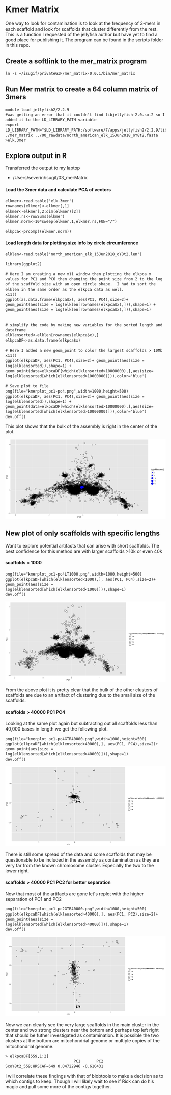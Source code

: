 # Kmer Matrix

One way to look for contamination is to look at the frequency of 3-mers in each scaffold and look for scaffolds that cluster differently from the rest.  This is a function I requested of the jellyfish author but have yet to find a good place for publishing it. The program can be found in the scripts folder in this repo.


## Create a softlink to the mer_matrix program
```
ln -s ~/isugif/privateGIF/mer_matrix-0.0.1/bin/mer_matrix
```

## Run Mer matrix to create a 64 column matrix of 3mers

```
module load jellyfish2/2.2.9
#was getting an error that it couldn't find libjellyfish-2.0.so.2 so I added it to the LD_LIBRARY_PATH variable
export LD_LIBRARY_PATH="$LD_LIBRARY_PATH:/software/7/apps/jellyfish2/2.2.9/lib/"
./mer_matrix ../00_rawdata/north_american_elk_15Jun2018_oY8t2.fasta >elk.3mer

```


## Explore output in R

Transferred the output to my laptop

* /Users/severin/isugif/03_merMatrix

#### Load the 3mer data and calculate PCA of vectors
```
elkmer<-read.table('elk.3mer')
rownames(elkmer)<-elkmer[,1]
elkmer<-elkmer[,2:dim(elkmer)[2]]
elkmer.rs<-rowSums(elkmer)
elkmer.norm<-10*sweep(elkmer,1,elkmer.rs,FUN="/")

elkpca<-prcomp((elkmer.norm))

```

#### Load length data for plotting size info by circle circumference

```
elklen<-read.table('north_american_elk_15Jun2018_oY8t2.len')

```


```
library(ggplot2)

# Here I am creating a new x11 window then plotting the elkpca x values for PC1 and PC6 then changing the point size from 2 to the log of the scaffold size with an open circle shape.  I had to sort the elklen in the same order as the elkpca data as well.
x11()
ggplot(as.data.frame(elkpca$x), aes(PC1, PC4),size=2)+ geom_point(aes(size = log(elklen[rownames(elkpca$x),])),shape=1) + geom_point(aes(size = log(elklen[rownames(elkpca$x),])),shape=1)


# simplify the code by making new variables for the sorted length and dataframe
elklensorted<-elklen[rownames(elkpca$x),]
elkpcaDF<-as.data.frame(elkpca$x)

# Here I added a new geom_point to color the largest scaffolds > 10Mb
x11()
ggplot(elkpcaDF, aes(PC1, PC4),size=2)+ geom_point(aes(size = log(elklensorted)),shape=1) + geom_point(data=elkpcaDF[which(elklensorted>10000000),],aes(size= log(elklensorted[which(elklensorted>10000000)])),color='blue')

# Save plot to file
png(file="kmerplot_pc1-pc4.png",width=1000,height=500)
ggplot(elkpcaDF, aes(PC1, PC4),size=2)+ geom_point(aes(size = log(elklensorted)),shape=1) + geom_point(data=elkpcaDF[which(elklensorted>10000000),],aes(size= log(elklensorted[which(elklensorted>10000000)])),color='blue')
dev.off()
```

This plot shows that the bulk of the assembly is right in the center of the plot.  

![](03_merMatrix/kmerplot_pc1-pc4.png)


## New plot of only scaffolds with specific lengths

Want to explore potential artifacts that can arise with short scaffolds.  The best confidence for this method are with larger scaffolds >10k or even 40k


#### scaffolds < 1000
```
png(file="kmerplot_pc1-pc4LT1000.png",width=1000,height=500)
ggplot(elkpcaDF[which(elklensorted<1000),], aes(PC1, PC4),size=2)+ geom_point(aes(size = log(elklensorted[which(elklensorted<1000)])),shape=1)
dev.off()
```
![](03_merMatrix/kmerplot_pc1-pc4LT1000.png)

From the above plot it is pretty clear that the bulk of the other clusters of scaffolds are due to an artifact of clustering due to the small size of the scaffolds.

#### scaffolds > 40000 PC1 PC4

Looking at the same plot again but subtracting out all scaffolds less than 40,000 bases in length we get the following plot.
```
png(file="kmerplot_pc1-pc4GTR40000.png",width=1000,height=500)
ggplot(elkpcaDF[which(elklensorted>40000),], aes(PC1, PC4),size=2)+ geom_point(aes(size = log(elklensorted[which(elklensorted>40000)])),shape=1)
dev.off()
```
![](03_merMatrix/kmerplot_pc1-pc4GTR40000.png)

There is still some spread of the data and some scaffolds that may be questionable to be included in the assembly as contamination as they are very far from the known chromosome cluster.  Especially the two to the lower right.  

#### scaffolds > 40000 PC1 PC2 for better separation

Now that most of the artifacts are gone let's replot with the higher separation of PC1 and PC2

```
png(file="kmerplot_pc1-pc2GTR40000.png",width=1000,height=500)
ggplot(elkpcaDF[which(elklensorted>40000),], aes(PC1, PC2),size=2)+ geom_point(aes(size = log(elklensorted[which(elklensorted>40000)])),shape=1)
dev.off()
```
![](03_merMatrix/kmerplot_pc1-pc2GTR40000.png)

Now we can clearly see the very large scaffolds in the main cluster in the center and two strong clusters near the bottom and perhaps top left right that should be futher investigated as contamination. It is possible the two clusters at the bottom are mitochondrial genome or multiple copies of the mitochondrial genome.

```
> elkpcaDF[559,1:2]
                              PC1       PC2
ScoY8t2_559;HRSCAF=649 0.04722946 -0.610431
```

I will correlate these findings with that of blobtools to make a decision as to which contigs to keep.  Though I will likely wait to see if Rick can do his magic and pull some more of the contigs together.
